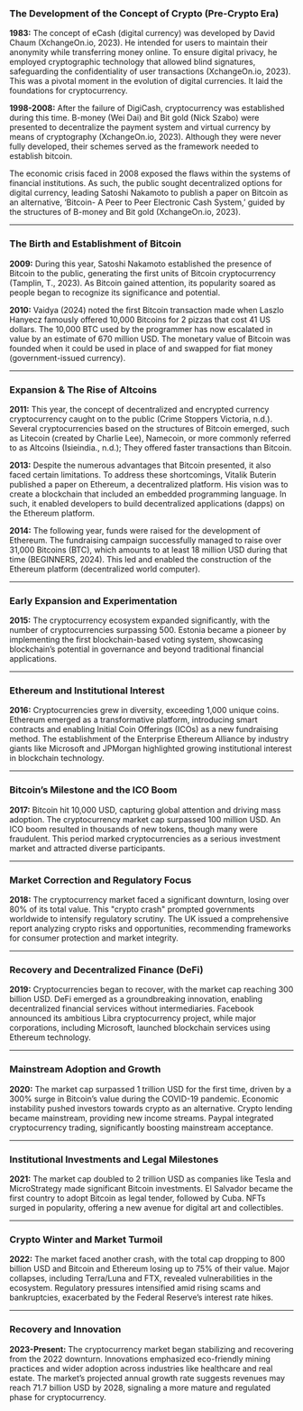 ### The Development of the Concept of Crypto (Pre-Crypto Era)

**1983:** The concept of eCash (digital currency) was developed by David Chaum (XchangeOn.io, 2023). He intended for users to maintain their anonymity while transferring money online. To ensure digital privacy, he employed cryptographic technology that allowed blind signatures, safeguarding the confidentiality of user transactions (XchangeOn.io, 2023). This was a pivotal moment in the evolution of digital currencies. It laid the foundations for cryptocurrency.

**1998-2008:** After the failure of DigiCash, cryptocurrency was established during this time. B-money (Wei Dai) and Bit gold (Nick Szabo) were presented to decentralize the payment system and virtual currency by means of cryptography (XchangeOn.io, 2023). Although they were never fully developed, their schemes served as the framework needed to establish bitcoin.

The economic crisis faced in 2008 exposed the flaws within the systems of financial institutions. As such, the public sought decentralized options for digital currency, leading Satoshi Nakamoto to publish a paper on Bitcoin as an alternative, ‘Bitcoin- A Peer to Peer Electronic Cash System,’ guided by the structures of B-money and Bit gold (XchangeOn.io, 2023).

---

### The Birth and Establishment of Bitcoin

**2009:** During this year, Satoshi Nakamoto established the presence of Bitcoin to the public, generating the first units of Bitcoin cryptocurrency (Tamplin, T., 2023). As Bitcoin gained attention, its popularity soared as people began to recognize its significance and potential.

**2010:** Vaidya (2024) noted the first Bitcoin transaction made when Laszlo Hanyecz famously offered 10,000 Bitcoins for 2 pizzas that cost 41 US dollars. The 10,000 BTC used by the programmer has now escalated in value by an estimate of 670 million USD. The monetary value of Bitcoin was founded when it could be used in place of and swapped for fiat money (government-issued currency). 

---

### Expansion & The Rise of Altcoins

**2011:** This year, the concept of decentralized and encrypted currency cryptocurrency caught on to the public (Crime Stoppers Victoria, n.d.). Several cryptocurrencies based on the structures of Bitcoin emerged, such as Litecoin (created by Charlie Lee), Namecoin, or more commonly referred to as Altcoins (Isieindia., n.d.); They offered faster transactions than Bitcoin.

**2013:** Despite the numerous advantages that Bitcoin presented, it also faced certain limitations. To address these shortcomings, Vitalik Buterin published a paper on Ethereum, a decentralized platform. His vision was to create a blockchain that included an embedded programming language. In such, it enabled developers to build decentralized applications (dapps) on the Ethereum platform.

**2014:** The following year, funds were raised for the development of Ethereum. The fundraising campaign successfully managed to raise over 31,000 Bitcoins (BTC), which amounts to at least 18 million USD during that time (BEGINNERS, 2024). This led and enabled the construction of the Ethereum platform (decentralized world computer).

---

### Early Expansion and Experimentation

**2015:** The cryptocurrency ecosystem expanded significantly, with the number of cryptocurrencies surpassing 500. Estonia became a pioneer by implementing the first blockchain-based voting system, showcasing blockchain’s potential in governance and beyond traditional financial applications.

---

### Ethereum and Institutional Interest

**2016:** Cryptocurrencies grew in diversity, exceeding 1,000 unique coins. Ethereum emerged as a transformative platform, introducing smart contracts and enabling Initial Coin Offerings (ICOs) as a new fundraising method. The establishment of the Enterprise Ethereum Alliance by industry giants like Microsoft and JPMorgan highlighted growing institutional interest in blockchain technology.

---

### Bitcoin’s Milestone and the ICO Boom

**2017:** Bitcoin hit 10,000 USD, capturing global attention and driving mass adoption. The cryptocurrency market cap surpassed 100 million USD. An ICO boom resulted in thousands of new tokens, though many were fraudulent. This period marked cryptocurrencies as a serious investment market and attracted diverse participants.

---

### Market Correction and Regulatory Focus

**2018:** The cryptocurrency market faced a significant downturn, losing over 80% of its total value. This "crypto crash" prompted governments worldwide to intensify regulatory scrutiny. The UK issued a comprehensive report analyzing crypto risks and opportunities, recommending frameworks for consumer protection and market integrity.

---

### Recovery and Decentralized Finance (DeFi)

**2019:** Cryptocurrencies began to recover, with the market cap reaching 300 billion USD. DeFi emerged as a groundbreaking innovation, enabling decentralized financial services without intermediaries. Facebook announced its ambitious Libra cryptocurrency project, while major corporations, including Microsoft, launched blockchain services using Ethereum technology.

---

### Mainstream Adoption and Growth

**2020:** The market cap surpassed 1 trillion USD for the first time, driven by a 300% surge in Bitcoin’s value during the COVID-19 pandemic. Economic instability pushed investors towards crypto as an alternative. Crypto lending became mainstream, providing new income streams. Paypal integrated cryptocurrency trading, significantly boosting mainstream acceptance.

---

### Institutional Investments and Legal Milestones

**2021:** The market cap doubled to 2 trillion USD as companies like Tesla and MicroStrategy made significant Bitcoin investments. El Salvador became the first country to adopt Bitcoin as legal tender, followed by Cuba. NFTs surged in popularity, offering a new avenue for digital art and collectibles.

---

### Crypto Winter and Market Turmoil

**2022:** The market faced another crash, with the total cap dropping to 800 billion USD and Bitcoin and Ethereum losing up to 75% of their value. Major collapses, including Terra/Luna and FTX, revealed vulnerabilities in the ecosystem. Regulatory pressures intensified amid rising scams and bankruptcies, exacerbated by the Federal Reserve’s interest rate hikes.

---

### Recovery and Innovation

**2023-Present:** The cryptocurrency market began stabilizing and recovering from the 2022 downturn. Innovations emphasized eco-friendly mining practices and wider adoption across industries like healthcare and real estate. The market’s projected annual growth rate suggests revenues may reach 71.7 billion USD by 2028, signaling a more mature and regulated phase for cryptocurrency. 